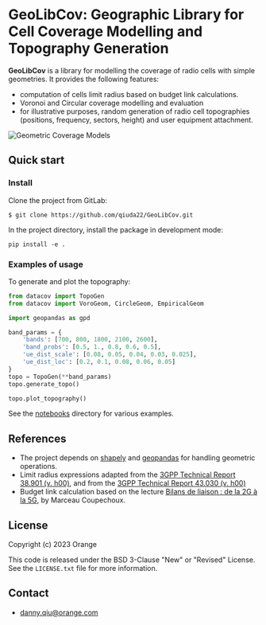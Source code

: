 GeoLibCov: Geographic Library for Cell Coverage Modelling and Topography Generation 
========================================================================

__GeoLibCov__ is a library for modelling the coverage of radio cells with simple geometries. It provides the following features:

* computation of cells limit radius based on budget link calculations.
* Voronoi and Circular coverage modelling and evaluation
* for illustrative purposes, random generation of radio cell topographies (positions, frequency, sectors, height) and user equipment attachment. 

![Geometric Coverage Models](misc/coverage_models.svg "geometric coverage models")

## Quick start

### Install

Clone the project from GitLab:

```
$ git clone https://github.com/qiuda22/GeoLibCov.git
```

In the project directory, install the package in development mode:

```
pip install -e .
```

###  Examples of usage

To generate and plot the topography:

```python
from datacov import TopoGen
from datacov import VoroGeom, CircleGeom, EmpiricalGeom

import geopandas as gpd

band_params = {
    'bands': [700, 800, 1800, 2100, 2600],
    'band_probs': [0.5, 1., 0.8, 0.6, 0.5],
    'ue_dist_scale': [0.08, 0.05, 0.04, 0.03, 0.025],
    'ue_dist_loc': [0.2, 0.1, 0.08, 0.06, 0.05]
}
topo = TopoGen(**band_params)
topo.generate_topo()

topo.plot_topography()
```

See the [notebooks](notebooks/) directory for various examples.

## References

* The project depends on [shapely](https://github.com/shapely/shapely) and [geopandas](https://github.com/geopandas/geopandas) for handling geometric operations.
* Limit radius expressions adapted from the [3GPP Technical Report 38.901 (v. h00)](https://www.3gpp.org/ftp/Specs/archive/38_series/38.901/?sortby=daterev), and from the [3GPP Technical Report 43.030 (v. h00)](https://www.3gpp.org/ftp/Specs/archive/43_series/43.030/?sortby=daterev)
* Budget link calculation based on the lecture [Bilans de liaison : de la 2G à la 5G](https://marceaucoupechoux.wp.imt.fr/files/2021/05/RIO207-BdL-2G-4G-5G.pdf), by Marceau Coupechoux.

## License

Copyright (c) 2023 Orange

This code is released under the BSD 3-Clause "New" or "Revised" License. See the `LICENSE.txt` file for more information.

## Contact

* [danny.qiu@orange.com](mailto:danny.qiu@@orange.com)
